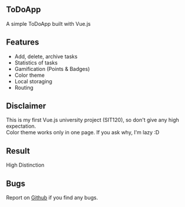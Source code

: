 ## ToDoApp

A simple ToDoApp built with Vue.js

## Features

- Add, delete, archive tasks
- Statistics of tasks
- Gamification (Points & Badges)
- Color theme
- Local storaging
- Routing

## Disclaimer

This is my first Vue.js university project (SIT120), so don't give any high expectation.
<br>
Color theme works only in one page. If you ask why, I'm lazy :D

## Result

High Distinction

## Bugs

Report on [Github](https://github.com/iNxtWilliqm/ToDoApp/issues/new) if you find any bugs.
